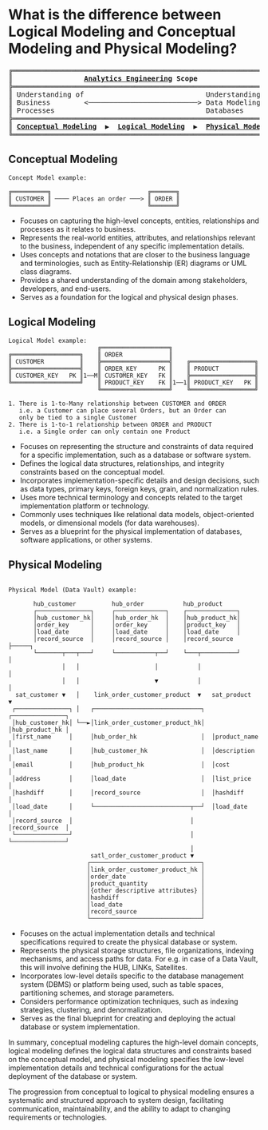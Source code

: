 # What is the difference between Logical Modeling and Conceptual Modeling and Physical Modeling?



<pre>
╔════════════════════════════════════════════════════════════════╗
║                 <a href="https://analyticsengineering.net/mailman/listinfo/wranglers"><b>Analytics Engineering</b></a> <b>Scope</b>                    ║
╠════════════════════════════════════════════════════════════════╣  
║ Understanding of                             Understanding of  ║
║ Business        <──────────────────────────> Data Modeling and ║
║ Processes                                    Databases         ║
╠════════════════════════════════════════════════════════════════╣
║ <a href="#conceptual-modeling"><b>Conceptual Modeling</b></a>  <b>▶</b>  <a href="#logical-modeling"><b>Logical Modeling</b></a>  <b>▶</b>  <a href="#physical-modeling"><b>Physical Modeling</b></a> ║
╚════════════════════════════════════════════════════════════════╝
</pre>

## Conceptual Modeling

```
Concept Model example:

╔══════════╗                           ╔═══════╗
║ CUSTOMER ║ ──── Places an order ───> ║ ORDER ║
╚══════════╝                           ╚═══════╝
```

- Focuses on capturing the high-level concepts, entities, relationships and processes as it relates to business.
- Represents the real-world entities, attributes, and relationships relevant to the business, independent of any specific implementation details.
- Uses concepts and notations that are closer to the business language and terminologies, such as Entity-Relationship (ER) diagrams or UML class diagrams.
- Provides a shared understanding of the domain among stakeholders, developers, and end-users.
- Serves as a foundation for the logical and physical design phases.

## Logical Modeling

```
Logical Model example:
                         ╔═══════════════════╗
╔═══════════════════╗    ║ ORDER             ║
║ CUSTOMER          ║    ╠═══════════════════╣    ╔══════════════════╗
╠═══════════════════╣    ║ ORDER_KEY      PK ║    ║ PRODUCT          ║
║ CUSTOMER_KEY   PK ║1──M║ CUSTOMER_KEY   FK ║    ╠══════════════════╣
╚═══════════════════╝    ║ PRODUCT_KEY    FK ║1──1║ PRODUCT_KEY   PK ║               
                         ╚═══════════════════╝    ╚══════════════════╝

1. There is 1-to-Many relationship between CUSTOMER and ORDER
   i.e. a Customer can place several Orders, but an Order can
   only be tied to a single Customer
2. There is 1-to-1 relationship between ORDER and PRODUCT
   i.e. a Single order can only contain one Product

```
- Focuses on representing the structure and constraints of data required for a specific implementation, such as a database or software system.
- Defines the logical data structures, relationships, and integrity constraints based on the conceptual model.
- Incorporates implementation-specific details and design decisions, such as data types, primary keys, foreign keys, grain, and normalization rules.
- Uses more technical terminology and concepts related to the target implementation platform or technology.
- Commonly uses techniques like relational data models, object-oriented models, or dimensional models (for data warehouses).
- Serves as a blueprint for the physical implementation of databases, software applications, or other systems.

## Physical Modeling

```

Physical Model (Data Vault) example:
                                                                                    
       hub_customer          hub_order           hub_product                                                        
       ┌───────────────┐     ┌──────────────┐    ┌──────────────┐                                                   
       │hub_customer_hk│     │hub_order_hk  │    │hub_product_hk│                                                   
       │order_key      │     │order_key     │    │product_key   │                                                  
       │load_date      │     │load_date     │    │load_date     │                                                   
       │record_source  │     │record_source │    │record_source ├─────┐                                             
       └───────┬───┬───┘     └───────────┬──┘    └───┬──────────┘     │                                             
               │   │                     │           │                │                                             
               │   │                     ▼           │                │                                             
  sat_customer ▼   │    link_order_customer_product  ▼   sat_product  ▼                                             
 ┌───────────────┐ │   ┌──────────────────────────────┐  ┌───────────────┐                                          
 │hub_customer_hk│ └──►│link_order_customer_product_hk│  │hub_product_hk │                                          
 │first_name     │     │hub_order_hk                  │  │product_name   │                                          
 │last_name      │     │hub_customer_hk               │  │description    │                                          
 │email          │     │hub_product_hk                │  │cost           │                                          
 │address        │     │load_date                     │  │list_price     │                                          
 │hashdiff       │     │record_source                 │  │hashdiff       │                                          
 │load_date      │     └───────────────────────────┬──┘  │load_date      │                                          
 │record_source  │                                 │     │record_source  │                                          
 └───────────────┘                                 │     └───────────────┘                                          
                                                   │                                                                
                       satl_order_customer_product ▼                                                                
                      ┌───────────────────────────────┐                                                             
                      │link_order_customer_product_hk │                                                             
                      │order_date                     │                                                             
                      │product_quantity               │                                                             
                      │{other descriptive attributes} │                                                             
                      │hashdiff                       │                                                             
                      │load_date                      │                                                             
                      │record_source                  │                                                             
                      └───────────────────────────────┘                                                                                          
```
- Focuses on the actual implementation details and technical specifications required to create the physical database or system. 
- Represents the physical storage structures, file organizations, indexing mechanisms, and access paths for data. For e.g. in case of a Data Vault, this will involve defining the HUB, LINKs, Satellites.
- Incorporates low-level details specific to the database management system (DBMS) or platform being used, such as table spaces, partitioning schemes, and storage parameters.
- Considers performance optimization techniques, such as indexing strategies, clustering, and denormalization.
- Serves as the final blueprint for creating and deploying the actual database or system implementation.

In summary, conceptual modeling captures the high-level domain concepts, logical modeling defines the logical data structures and constraints based on the conceptual model, and physical modeling specifies the low-level implementation details and technical configurations for the actual deployment of the database or system.

The progression from conceptual to logical to physical modeling ensures a systematic and structured approach to system design, facilitating communication, maintainability, and the ability to adapt to changing requirements or technologies.
